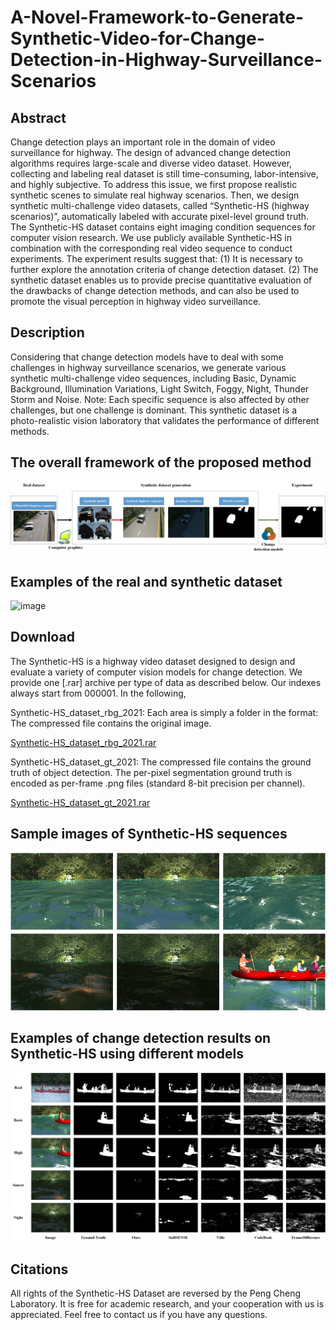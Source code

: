 # A-Novel-Framework-to-Generate-Synthetic-Video-for-Change-Detection-in-Highway-Surveillance-Scenarios

## Abstract

Change detection plays an important role in the domain of video surveillance for highway.
The design of advanced change detection algorithms requires large-scale and diverse video
dataset. However, collecting  and labeling real dataset is still time-consuming, labor-intensive,
and highly subjective. To address this issue, we first propose realistic synthetic scenes to
simulate real highway scenarios. Then, we design synthetic multi-challenge video datasets, 
called “Synthetic-HS (highway scenarios)”, automatically labeled with accurate pixel-level 
ground truth. The Synthetic-HS dataset contains eight imaging condition sequences for computer 
vision research. We use publicly available Synthetic-HS in combination with the corresponding 
real video sequence to conduct experiments. The experiment results suggest that: (1) It is 
necessary to further explore the annotation criteria of change detection dataset. (2) The synthetic
dataset enables us to provide precise quantitative evaluation of the drawbacks of change detection
methods, and can also be used to promote the visual perception in highway video surveillance.

## Description
Considering that change detection models have to deal with some challenges in highway surveillance
scenarios, we generate various synthetic multi-challenge video sequences, 
including Basic, Dynamic Background, Illumination Variations,  Light Switch, Foggy, Night, Thunder Storm and Noise. 
Note: Each specific sequence is also affected by other challenges, but one challenge is dominant.
This synthetic dataset is a photo-realistic vision laboratory that validates the performance of different methods.

## The overall framework of the proposed method
![image](https://github.com/PC-Lab-Virtual-Reality/A-Novel-Framework-to-Generate-Synthetic-Video-for-Change-Detection-in-Highway-Surveillance-Scenarios/blob/main/Figure/fig1.jpg)

## Examples of the real and synthetic dataset
![image](A-Novel-Framework-to-Generate-Synthetic-Video-for-Change-Detection-in-Highway-Surveillance-Scenarios/blob/main/Figure/fig2.jpg)


## Download
The Synthetic-HS is a highway video dataset designed to design and evaluate a variety of computer vision models for change detection.
We provide one [.rar] archive per type of data as described below. Our indexes always start from 000001. In the following,

Synthetic-HS_dataset_rbg_2021: Each area is simply a folder in the format: The compressed file contains the original image.

[Synthetic-HS_dataset_rbg_2021.rar](https://drive.google.com/file/d/1hQ4-aFxwLe4PU2GPFasYQ_oZBqV4jmUK/view?usp=sharing)

Synthetic-HS_dataset_gt_2021: The compressed file contains the ground truth of object detection. The per-pixel segmentation ground truth is encoded as per-frame .png files (standard 8-bit precision per channel).

[Synthetic-HS_dataset_gt_2021.rar](https://drive.google.com/file/d/1gEIApEnkggwoG6FLTbRzqGq6jgDRc6Of/view?usp=sharing)

## Sample images of Synthetic-HS sequences
![image](https://github.com/PC-Lab-Virtual-Reality/Biomimetic-Design-of-EECD-Method-for-Challenging-Water-Scenes/blob/main/Figure/fig3.jpg)

## Examples of change detection results on Synthetic-HS using different models
![image](https://github.com/PC-Lab-Virtual-Reality/Biomimetic-Design-of-EECD-Method-for-Challenging-Water-Scenes/blob/main/Figure/fig4.jpg)

## Citations
All rights of the Synthetic-HS Dataset are reversed by the Peng Cheng Laboratory. It is free for academic research, and your cooperation with us is appreciated. Feel free to contact us if you have any questions.
